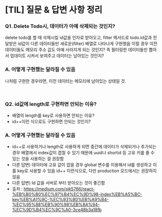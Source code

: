 # [TIL] 질문 & 답변 사항 정리

### Q1. Delete Todo시, 데이터가 아예 삭제되는 것인지?

delete todo를 할 때 삭제시킬 id값을 인자로 받아오고, filter 메서드로 todo.id값과 전달받은 id값이 다른 데이터들만 새로운(filter) 배열로 나타나게 구현했음
이럴 경우 이전 데이터들도 메모리 주소 값도 아예 사라지게 되는 것인지? 즉 필터링한 데이터들만 뽑아서 업데이트 시켜서 보여주고 데이터는 남아있는 것인지?

### A. 어떻게 구현했는 달라질 수 있음

나처럼 구현한 경우라면, 이전 데이터는 메모리에 남아있는 상태일 것.

<br>

### Q2. id값에 length로 구현하면 안되는 이유?

- 배열의 length를 key로 사용하면 안되는 이유?
- id++이런 식으로도 구현하면 안되는 것인지?

### A. 어떻게 구현했는 달라질 수 있음

- id++로 사용하거나 length로 사용하게 되면 중간에 데이터가 삭제되거나 추가되는 경우 배열에서 index값이 겹칠 수 있기 때문에 uuid나 shortid 등 고유 키를 줄 수 있는 것을 사용하는 걸 권장함
- 다른 답변) 데이터에 고유 값이 없을 경우 global 변수를 이용해서 id를 생성하고 이를 key로 사용할 수 있음 id++ 이런식으로, 다만 production 모드에서는 권장하지 않음
- 다른 답변) Id 값을 서버로 부터 받아오는 것이 좋긴함
- 출처 : https://medium.com/sjk5766/react-%EB%B0%B0%EC%97%B4%EC%9D%98-index%EB%A5%BC-key%EB%A1%9C-%EC%93%B0%EB%A9%B4-%EC%95%88%EB%90%98%EB%8A%94-%EC%9D%B4%EC%9C%A0-3ce48b3a18fb
